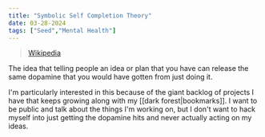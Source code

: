 ```yaml
---
title: "Symbolic Self Completion Theory"
date: 03-28-2024
tags: ["Seed","Mental Health"]
---
```


> [Wikipedia](https://en.wikipedia.org/wiki/Symbolic_self-completion_theory)

The idea that telling people an idea or plan that you have can release the same
dopamine that you would have gotten from just doing it. 

I'm particularly interested in this because of the giant backlog of projects I
have that keeps growing along with my [[dark forest|bookmarks]]. I want to be
public and talk about the things I'm working on, but I don't want to hack myself
into just getting the dopamine hits and never actually acting on my ideas. 



